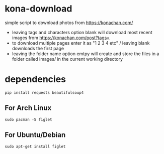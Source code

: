 # kona-download

simple script to download photos from https://konachan.com/

- leaving tags and characters option blank will download most recent images from https://konachan.com/post?tags=
- to download multiple pages enter it as "1 2 3 4 etc" / leaving blank downloads the first page
- leaving the folder name option emtpy will create and store the files in a folder called images/ in the current working directory

# dependencies

```
pip install requests beautifulsoup4
```
## For Arch Linux
```
sudo pacman -S figlet 
```
## For Ubuntu/Debian
```
sudo apt-get install figlet
```
